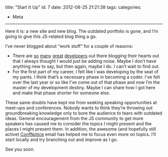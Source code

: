 title: "Start It Up"
id: 7
date: 2012-08-25 21:21:38
tags:
categories:
  - Meta
---

Here it is: a new site and new blog. The outdated portfolio is gone, and I’m going to give this JS-related blog thing a go.

<!-- more -->

I’ve never blogged about “work stuff” for a couple of reasons:

* There are [so](http://paulirish.com/ "Paul Irish") [many](http://rmurphey.com/ "Rebecca Murphey") [great](http://www.nczonline.net/ "Nicholas Zakas") [developers](http://ejohn.org/category/blog/ "John Resig") out there blogging their hearts out that I always thought I would just be adding noise. Maybe I don’t have anything new to say, but then again, maybe I do. I can’t wait to find out.
* For the first part of my career, I felt like I was developing by the seat of my pants. I think that’s a necessary phase in becoming a coder. I’ve felt over the last year or so like I’ve come out of that phase and now I’m the master of my development destiny. Maybe I can share how I got here and make that phase shorter for someone else.

These same doubts have kept me from seeking speaking opportunities at meet-ups and conferences. Nobody wants to think they’re throwing out groundbreaking knowledge only to bore the audience to tears with outdated ideas. General encouragement from the JS community to get more speakers has caused me to consider the topics I might present and the places I might present them. In addition, the awesome (and hopefully still active) [ConfNotice](http://confnotice.com/ "ConfNotice") email has helped me to focus even more on topics. I’ll start locally and try branching out and improve as I go.

See you soon.
